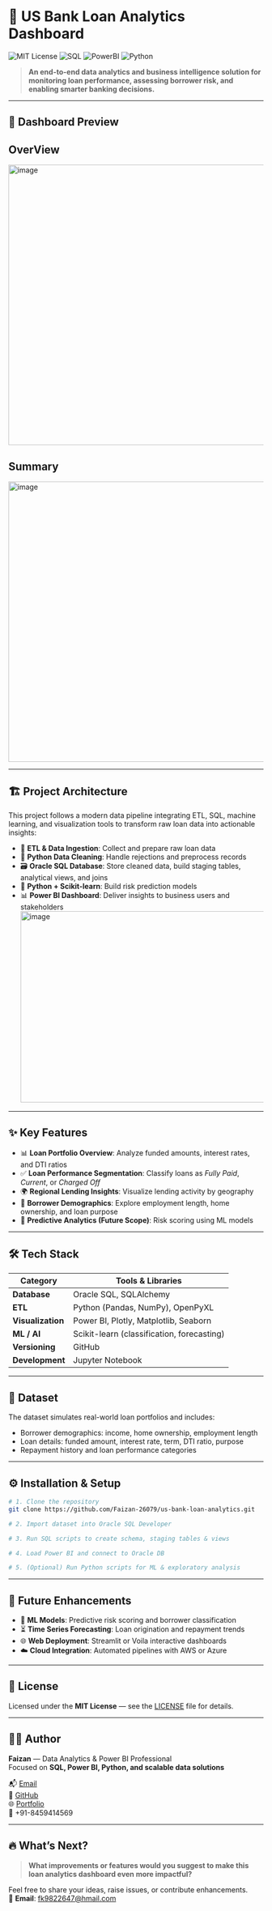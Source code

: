 # 🏦 US Bank Loan Analytics Dashboard

![MIT License](https://img.shields.io/badge/license-MIT-blue.svg) ![SQL](https://img.shields.io/badge/SQL-Oracle-blue) ![PowerBI](https://img.shields.io/badge/PowerBI-Dashboard-yellow) ![Python](https://img.shields.io/badge/Python-Data--Science-green)

> **An end-to-end data analytics and business intelligence solution for monitoring loan performance, assessing borrower risk, and enabling smarter banking decisions.**

---

## 📸 Dashboard Preview

## OverView
<img width="982" height="554" alt="image" src="https://github.com/user-attachments/assets/c4b6124b-7c8f-4b54-a84b-ffd959ad743b" />

## Summary
<img width="986" height="554" alt="image" src="https://github.com/user-attachments/assets/48ed26f1-f828-41b3-acb8-3b9b005f7984" />

---

## 🏗️ Project Architecture

This project follows a modern data pipeline integrating ETL, SQL, machine learning, and visualization tools to transform raw loan data into actionable insights:

- 🔄 **ETL & Data Ingestion**: Collect and prepare raw loan data  
- 🧹 **Python Data Cleaning**: Handle rejections and preprocess records  
- 🗃️ **Oracle SQL Database**: Store cleaned data, build staging tables, analytical views, and joins  
- 🧠 **Python + Scikit-learn**: Build risk prediction models  
- 📊 **Power BI Dashboard**: Deliver insights to business users and stakeholders  <img width="561" height="378" alt="image" src="https://github.com/user-attachments/assets/f416cf3a-bfc9-41c3-913a-f87ea9bfac53" />



---

## ✨ Key Features

- 📊 **Loan Portfolio Overview**: Analyze funded amounts, interest rates, and DTI ratios  
- ✅ **Loan Performance Segmentation**: Classify loans as *Fully Paid*, *Current*, or *Charged Off*  
- 🌍 **Regional Lending Insights**: Visualize lending activity by geography  
- 👥 **Borrower Demographics**: Explore employment length, home ownership, and loan purpose  
- 🤖 **Predictive Analytics (Future Scope)**: Risk scoring using ML models

---

## 🛠️ Tech Stack

| Category          | Tools & Libraries                          |
|------------------|--------------------------------------------|
| **Database**      | Oracle SQL, SQLAlchemy                     |
| **ETL**           | Python (Pandas, NumPy), OpenPyXL           |
| **Visualization** | Power BI, Plotly, Matplotlib, Seaborn      |
| **ML / AI**       | Scikit-learn (classification, forecasting) |
| **Versioning**    | GitHub                                     |
| **Development**   | Jupyter Notebook                           |

---

## 📂 Dataset

The dataset simulates real-world loan portfolios and includes:

- Borrower demographics: income, home ownership, employment length  
- Loan details: funded amount, interest rate, term, DTI ratio, purpose  
- Repayment history and loan performance categories

---

## ⚙️ Installation & Setup

```bash
# 1. Clone the repository
git clone https://github.com/Faizan-26079/us-bank-loan-analytics.git

# 2. Import dataset into Oracle SQL Developer

# 3. Run SQL scripts to create schema, staging tables & views

# 4. Load Power BI and connect to Oracle DB

# 5. (Optional) Run Python scripts for ML & exploratory analysis
```

---

## 🎯 Future Enhancements

- 🔮 **ML Models**: Predictive risk scoring and borrower classification  
- ⏳ **Time Series Forecasting**: Loan origination and repayment trends  
- 🌐 **Web Deployment**: Streamlit or Voila interactive dashboards  
- ☁️ **Cloud Integration**: Automated pipelines with AWS or Azure

---

## 📄 License

Licensed under the **MIT License** — see the [LICENSE](LICENSE) file for details.

---

## 👨‍💻 Author

**Faizan** — Data Analytics & Power BI Professional  
Focused on **SQL, Power BI, Python, and scalable data solutions**

📬 [Email](mailto:fk9822647@gmail.com)  
💼 [GitHub](https://github.com/Faizan-26079)  
🌐 [Portfolio](https://your-portfolio-link.com)  
📱 +91-8459414569

---

## 🔥 What’s Next?

> **What improvements or features would you suggest to make this loan analytics dashboard even more impactful?**

Feel free to share your ideas, raise issues, or contribute enhancements.  
📧 **Email**: [fk9822647@hmail.com](mailto:fk9822647@hmail.com)


